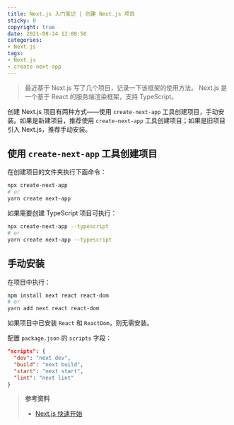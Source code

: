 ```yaml
---
title: Next.js 入门笔记 | 创建 Next.js 项目
sticky: 0
copyright: true
date: 2021-08-24 12:00:50
categories:
- Next.js
tags:
- Next.js
- create-next-app
---
```


> 最近基于 Next.js 写了几个项目，记录一下该框架的使用方法。
> Next.js 是一个基于 React 的服务端渲染框架，支持 TypeScript。

<!-- more -->

创建 Next.js 项目有两种方式——使用 `create-next-app` 工具创建项目，手动安装。如果是新建项目，推荐使用 `create-next-app` 工具创建项目；如果是旧项目引入 Next.js，推荐手动安装。

## 使用 `create-next-app` 工具创建项目

在创建项目的文件夹执行下面命令：

```bash
npx create-next-app
# or
yarn create next-app
```

如果需要创建 TypeScript 项目可执行：

```bash
npx create-next-app --typescript
# or
yarn create next-app --typescript
```

## 手动安装

在项目中执行：

```bash
npm install next react react-dom
# or
yarn add next react react-dom
```

如果项目中已安装 `React` 和 `ReactDom`，则无需安装。


配置 `package.json` 的 `scripts` 字段：

```json
"scripts": {
  "dev": "next dev",
  "build": "next build",
  "start": "next start",
  "lint": "next lint"
}
```

> **参考资料**
> - [Next.js 快速开始](https://www.nextjs.cn/docs/getting-started)
